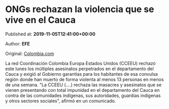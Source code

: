 
# ONGs rechazan la violencia que se vive en el Cauca

Published at: **2019-11-05T12:41:00+00:00**

Author: **EFE**

Original: [Colombia.com](https://www.colombia.com/actualidad/nacionales/ong-crisis-en-el-cauca-disidencias-farc-coordinacioncolombiaeuropa-estados-unidos-cceeu-246523)

La red Coordinación Colombia Europa Estados Unidos (CCEEU) rechazó este lunes los múltiples asesinatos perpetrados en el departamento del Cauca y exigió al Gobierno garantías para los habitantes de esa convulsa región donde han muerto de forma violenta al menos 13 personas en menos de una semana.
"La CCEEU (....) rechaza las masacres y asesinatos que se vienen presentando con total impunidad en el departamento del Cauca en contra de las comunidades indígenas, sus autoridades, guardias indígenas y otros sectores sociales", afirmó en un comunicado.
